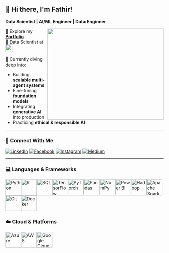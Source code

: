## 👋 Hi there, I'm Fathir!

**Data Scientist | AI/ML Engineer | Data Engineer**

<img align="right" width="370" height="290" src="https://i.pinimg.com/originals/47/f0/34/47f0342cec72b800463bf003eac1257e.gif">

🔭 Explore my [**Portfolio**](https://www.linkedin.com/in/mohamed-fathir-538951204/)  
💼 Data Scientist at [<img src="https://kainovation.com/wp-content/uploads/2022/09/px-logo-copy-1024x679.webp" height="24">](https://kainovation.com)

🌱 Currently diving deep into:  
- Building **scalable multi-agent systems**  
- Fine-tuning **foundation models**  
- Integrating **generative AI** into production  
- Practicing **ethical & responsible AI**

---

### 📲 Connect With Me  
[![LinkedIn](https://img.shields.io/badge/LinkedIn-0077B5?style=for-the-badge&logo=linkedin&logoColor=white)](https://www.linkedin.com/in/mohamed-fathir-538951204/)
[![Facebook](https://img.shields.io/badge/Facebook-1877F2?style=for-the-badge&logo=facebook&logoColor=white)](https://web.facebook.com/mohamed.fathir.798)
[![Instagram](https://img.shields.io/badge/Instagram-d62976?style=for-the-badge&logo=instagram&logoColor=white)](https://www.instagram.com/mohamed.fathir/)
[![Medium](https://img.shields.io/badge/Medium-000000?style=for-the-badge&logo=medium&logoColor=white)](https://medium.com/@fathir.majeed)

---

### 💻 Languages & Frameworks

<img height="50" width="50" src="https://img.icons8.com/color/48/python--v1.png" title="Python"/><img height="50" width="50" src="https://img.icons8.com/doodle/48/r.png" title="R"/><img height="50" width="50" src="https://img.icons8.com/fluency/48/sql.png" title="SQL"/><img height="50" width="50" src="https://img.icons8.com/color/48/tensorflow.png" title="TensorFlow"/><img height="50" width="50" src="https://img.icons8.com/fluency/48/pytorch.png" title="PyTorch"/><img height="50" width="50" src="https://img.icons8.com/color/48/pandas.png" title="Pandas"/><img height="50" width="50" src="https://img.icons8.com/color/48/numpy.png" title="NumPy"/><img height="50" width="50" src="https://img.icons8.com/color/48/power-bi.png" title="Power BI"/><img height="50" width="50" src="https://img.icons8.com/color/48/hadoop-distributed-file-system.png" title="Hadoop"/><img height="50" width="50" src="https://img.icons8.com/color/48/apache-spark.png" title="Apache Spark"/><img height="50" width="50" src="https://img.icons8.com/color/48/git.png" title="Git"/><img height="50" width="50" src="https://img.icons8.com/color/48/docker.png" title="Docker"/>

### ☁️ Cloud & Platforms

<img height="50" width="50" src="https://img.icons8.com/fluency/48/azure-1.png" title="Azure"/><img height="50" width="50" src="https://img.icons8.com/color/48/amazon-web-services.png" title="AWS"/><img height="50" width="50" src="https://img.icons8.com/color/48/google-cloud.png" title="Google Cloud"/>

